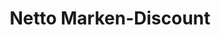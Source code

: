 ---
title: "Netto Marken-Discount"
url: /lappersdorf/netto-marken-discount-regensburger-strasse/
shop: Supermarkt
---